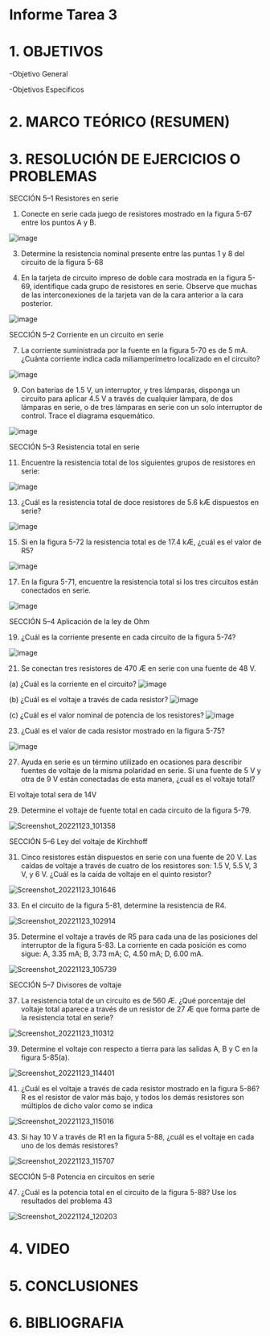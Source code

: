 # Informe Tarea 3

# 1. OBJETIVOS

-Objetivo General


  
-Objetivos Especificos



# 2. MARCO TEÓRICO (RESUMEN)



# 3. RESOLUCIÓN DE EJERCICIOS O PROBLEMAS

SECCIÓN 5–1 Resistores en serie

1. Conecte en serie cada juego de resistores mostrado en la figura 5-67 entre los puntos A y B.

![image](https://user-images.githubusercontent.com/116781677/203669745-92d1cf72-e36a-4c52-9f42-0d40eeaec7c2.png)

3. Determine la resistencia nominal presente entre las puntas 1 y 8 del circuito de la figura 5-68

5. En la tarjeta de circuito impreso de doble cara mostrada en la figura 5-69, identifique cada grupo de resistores en serie. Observe que muchas de las interconexiones de la tarjeta van de la cara anterior a la cara posterior.

![image](https://user-images.githubusercontent.com/116781677/203673724-56da94c6-de0f-43f4-b9f7-f99c1ad4ceb0.png)

SECCIÓN 5–2 Corriente en un circuito en serie

7. La corriente suministrada por la fuente en la figura 5-70 es de 5 mA. ¿Cuánta corriente indica cada miliamperímetro localizado en el circuito?

![image](https://user-images.githubusercontent.com/116781677/203674091-c7f7fabd-5452-4042-b31c-923be936d9e9.png)

9. Con baterías de 1.5 V, un interruptor, y tres lámparas, disponga un circuito para aplicar 4.5 V a través de cualquier lámpara, de dos lámparas en serie, o de tres lámparas en serie con un solo interruptor de control. Trace el diagrama esquemático.

![image](https://user-images.githubusercontent.com/116781677/203674855-46af73ca-4dcc-4a99-b5ba-26fe5d41a72e.png)

SECCIÓN 5–3 Resistencia total en serie

11. Encuentre la resistencia total de los siguientes grupos de resistores en serie:

![image](https://user-images.githubusercontent.com/116781677/203675650-222f550a-caf1-4063-b4b6-3620b45f6cca.png)

13. ¿Cuál es la resistencia total de doce resistores de 5.6 kÆ dispuestos en serie?

![image](https://user-images.githubusercontent.com/116781677/203675943-e28d5bb3-5b33-48b4-b75f-7b3017b48e93.png)

15. Si en la figura 5-72 la resistencia total es de 17.4 kÆ, ¿cuál es el valor de R5?

![image](https://user-images.githubusercontent.com/116781677/203677013-ffbd3146-dc21-4ae9-9bdc-0dd0e935112e.png)

17. En la figura 5-71, encuentre la resistencia total si los tres circuitos están conectados en serie.

![image](https://user-images.githubusercontent.com/116781677/203678018-e55a3199-16be-4327-806e-58eb34969917.png)

SECCIÓN 5–4 Aplicación de la ley de Ohm

19. ¿Cuál es la corriente presente en cada circuito de la figura 5-74?

![image](https://user-images.githubusercontent.com/116781677/203692160-83c52a2d-bc50-4ac8-823a-3085063afbde.png)

21. Se conectan tres resistores de 470 Æ en serie con una fuente de 48 V.

(a) ¿Cuál es la corriente en el circuito?
![image](https://user-images.githubusercontent.com/116781677/203692228-eae58581-f40c-4974-b010-102908bbbeb4.png)

(b) ¿Cuál es el voltaje a través de cada resistor?
![image](https://user-images.githubusercontent.com/116781677/203692255-d8dedaf9-fc1a-494b-aea9-7a42763dad23.png)

(c) ¿Cuál es el valor nominal de potencia de los resistores?
![image](https://user-images.githubusercontent.com/116781677/203692286-35036df9-ae98-4292-84e2-99ef73e4dc03.png)

23. ¿Cuál es el valor de cada resistor mostrado en la figura 5-75?

![image](https://user-images.githubusercontent.com/116781677/203692381-626cf1e5-deb3-401d-a0d1-56d84161f60d.png)

27. Ayuda en serie es un término utilizado en ocasiones para describir fuentes de voltaje de la misma polaridad en serie. Si una fuente de 5 V y otra de 9 V están conectadas de esta manera, ¿cuál es el voltaje total?

El voltaje total sera de 14V

29. Determine el voltaje de fuente total en cada circuito de la figura 5-79.

![Screenshot_20221123_101358](https://user-images.githubusercontent.com/116781677/203692690-c496d1e3-fd90-4977-bd06-6b13f83a42f1.png)

SECCIÓN 5–6 Ley del voltaje de Kirchhoff

31. Cinco resistores están dispuestos en serie con una fuente de 20 V. Las caídas de voltaje a través de cuatro de los resistores son: 1.5 V, 5.5 V, 3 V, y 6 V. ¿Cuál es la caída de voltaje en el quinto resistor?

![Screenshot_20221123_101646](https://user-images.githubusercontent.com/116781677/203692865-ce934cdc-69bd-4413-9c3d-2a895e8ffd22.png)

33. En el circuito de la figura 5-81, determine la resistencia de R4.

![Screenshot_20221123_102914](https://user-images.githubusercontent.com/116781677/203692950-f9728c4c-7cef-4c75-bc3f-d4ac08a87a37.png)

35. Determine el voltaje a través de R5 para cada una de las posiciones del interruptor de la figura 5-83. La corriente en cada posición es como sigue: A, 3.35 mA; B, 3.73 mA; C, 4.50 mA; D, 6.00 mA.

![Screenshot_20221123_105739](https://user-images.githubusercontent.com/116781677/203692984-afa89dfd-76a5-4990-93a8-b241f759ac22.png)

SECCIÓN 5–7 Divisores de voltaje

37. La resistencia total de un circuito es de 560 Æ. ¿Qué porcentaje del voltaje total aparece a través de un resistor de 27 Æ que forma parte de la resistencia total en serie?

![Screenshot_20221123_110312](https://user-images.githubusercontent.com/116781677/203693067-33055b64-0eeb-4220-a3d4-7a2830e0b154.png)

39. Determine el voltaje con respecto a tierra para las salidas A, B y C en la figura 5-85(a).

![Screenshot_20221123_114401](https://user-images.githubusercontent.com/116781677/203700334-027dd058-f970-4fee-90f2-2bdb08416845.png)

41. ¿Cuál es el voltaje a través de cada resistor mostrado en la figura 5-86? R es el resistor de valor más bajo, y todos los demás resistores son múltiplos de dicho valor como se indica

![Screenshot_20221123_115016](https://user-images.githubusercontent.com/116781677/203700350-96734c39-d02c-40bf-9486-ab5d3ad024cc.png)

43. Si hay 10 V a través de R1 en la figura 5-88, ¿cuál es el voltaje en cada uno de los demás resistores?

![Screenshot_20221123_115707](https://user-images.githubusercontent.com/116781677/203700386-3e067614-81ea-4d83-af0d-ec6cfab347f8.png)

SECCIÓN 5–8 Potencia en circuitos en serie

47. ¿Cuál es la potencia total en el circuito de la figura 5-88? Use los resultados del problema 43

![Screenshot_20221124_120203](https://user-images.githubusercontent.com/116781677/203700488-0088f014-1f06-4f4d-94d8-f32161c03710.png)





# 4. VIDEO



# 5. CONCLUSIONES



# 6. BIBLIOGRAFIA
